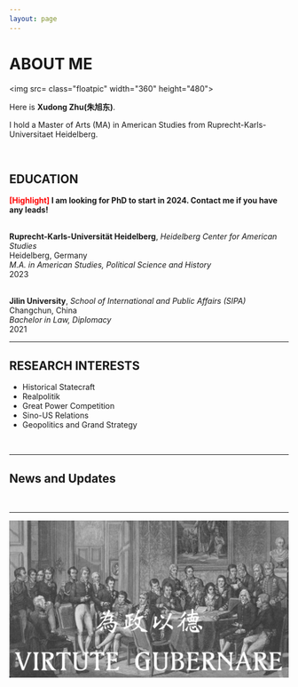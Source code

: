 ```yaml
---
layout: page
---
```


# ABOUT ME

<img src= class="floatpic" width="360" height="480">

Here is **Xudong Zhu(朱旭东)**.

I hold a Master of Arts (MA) in American Studies from Ruprecht-Karls-Universitaet Heidelberg.

<br>

## EDUCATION

**<font color='red'>[Highlight]</font> I am looking for PhD to start in 2024. Contact me if you have any leads!**<br><br>

**Ruprecht-Karls-Universität Heidelberg**, *Heidelberg Center for American Studies* <br> 
Heidelberg, Germany <br>
*M.A. in American Studies, Political Science and History*<br>
2023 <br><br>

**Jilin University**, *School of International and Public Affairs (SIPA)*<br>
Changchun, China <br>
*Bachelor in Law, Diplomacy* <br>
2021 <br>
<hr>

## RESEARCH INTERESTS

- Historical Statecraft
- Realpolitik
- Great Power Competition
- Sino-US Relations
- Geopolitics and Grand Strategy

<br>
<hr>

## News and Updates

<br>
<hr>

![Desktop View](images/wk.png)
